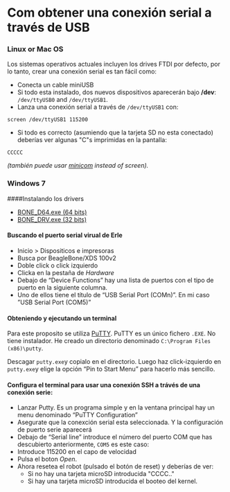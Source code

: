 # Com obtener una conexión serial a través de USB 

### Linux or Mac OS

Los sistemas operativos actuales incluyen los drives FTDI por defecto, por lo tanto, crear una conexión serial es tan fácil como:

- Conecta un cable miniUSB
- Si todo esta instalado, dos nuevos dispositivos aparecerán bajo **/dev**: `/dev/ttyUSB0` and `/dev/ttyUSB1`.
- Lanza una conexión serial a través de `/dev/ttyUSB1` con:

```
screen /dev/ttyUSB1 115200
```

- Si todo es correcto (asumiendo que la tarjeta SD no esta conectado) deberías ver algunas "C"s imprimidas en la pantalla:

```
CCCCC
```

*(también puede usar [minicom](http://en.wikipedia.org/wiki/Minicom) instead of screen).*


### Windows 7

####Instalando los drivers
- [BONE_D64.exe (64 bits)](http://beagleboard.org/static/beaglebone/latest/Drivers/Windows/BONE_D64.exe) 
- [BONE_DRV.exe (32 bits)](http://beagleboard.org/static/beaglebone/latest/Drivers/Windows/BONE_DRV.exe)

#### Buscando el puerto serial virual de Erle

- Inicio > Dispositicos e impresoras
- Busca por BeagleBone/XDS 100v2
- Doble click o click izquierdo 
- Clicka en la pestaña de *Hardware*
- Debajo de “Device Functions” hay una lista de puertos con el tipo de puerto en la siguiente columna.
- Uno de ellos tiene el título de “USB Serial Port (COMn)”. En mi caso ”USB Serial Port (COM5)”

#### Obteniendo y ejecutando un terminal 
Para este proposito se utiliza [PuTTY](http://www.chiark.greenend.org.uk/~sgtatham/putty/). PuTTY es un único fichero `.EXE`. No tiene instalador. He creado un directorio denominado `C:\Program Files (x86)\putty`.

Descagar `putty.exe`y copialo en el directorio. Luego haz click-izquierdo en `putty.exe`y elige la opción “Pin to Start Menu” para hacerlo más sencillo.

#### Configura el terminal para usar una conexión SSH a trávés de una conexión serie:
- Lanzar Putty. Es un programa simple y en la ventana principal hay un menu denominado “PuTTY Configuration”
- Asegurate que la conexción serial esta seleccionada. Y la configuración de puerto serie aparecerá
- Debajo de “Serial line” introduce el número del puerto COM que has descubierto anteriormente, `COM5` es este caso:
- Introduce 115200 en el capo de velocidad
- Pulsa el boton *Open*.
- Ahora resetea el robot (pulsado el botón de reset) y deberías de ver:
   - Si no hay una tarjeta microSD introducida "CCCC.." 
   - Si hay una tarjeta microSD introducida el booteo del kernel.
